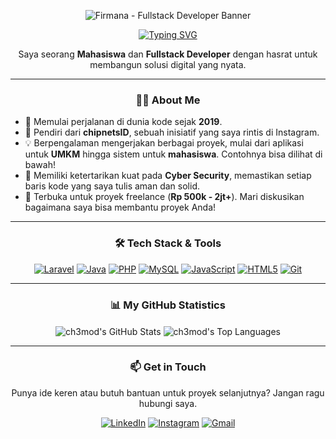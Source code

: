 <p align="center">
  <img src="ch3mod/me.jpg" alt="Firmana - Fullstack Developer Banner">
</p>

<div align="center">
<a href="https://git.io/typing-svg"><img src="https://readme-typing-svg.herokuapp.com?font=Fira+Code&size=26&duration=4000&pause=1000&color=00BFFF&center=true&vCenter=true&width=460&lines=Hey%2C+I'm+Firmana+(ch3mod)+%F0%9F%91%8B;Fullstack+Developer;Laravel+%26+Java+Enthusiast" alt="Typing SVG" /></a>
</div>

<p align="center">
  Saya seorang <strong>Mahasiswa</strong> dan <strong>Fullstack Developer</strong> dengan hasrat untuk membangun solusi digital yang nyata.
</p>

---

### <p align="center">👨‍💻 About Me</p>

- 🚀 Memulai perjalanan di dunia kode sejak **2019**.
- 🏢 Pendiri dari **chipnetsID**, sebuah inisiatif yang saya rintis di Instagram.
- 💡 Berpengalaman mengerjakan berbagai proyek, mulai dari aplikasi untuk **UMKM** hingga sistem untuk **mahasiswa**. Contohnya bisa dilihat di bawah!
- 🔐 Memiliki ketertarikan kuat pada **Cyber Security**, memastikan setiap baris kode yang saya tulis aman dan solid.
- 💸 Terbuka untuk proyek freelance (**Rp 500k - 2jt+**). Mari diskusikan bagaimana saya bisa membantu proyek Anda!

---

### <p align="center">🛠️ Tech Stack & Tools</p>

<p align="center">
  <a href="#"><img alt="Laravel" src="https://img.shields.io/badge/Laravel-FF2D20?style=for-the-badge&logo=laravel&logoColor=white"></a>
  <a href="#"><img alt="Java" src="https://img.shields.io/badge/Java-ED8B00?style=for-the-badge&logo=openjdk&logoColor=white"></a>
  <a href="#"><img alt="PHP" src="https://img.shields.io/badge/PHP-777BB4?style=for-the-badge&logo=php&logoColor=white"></a>
  <a href="#"><img alt="MySQL" src="https://img.shields.io/badge/MySQL-4479A1?style=for-the-badge&logo=mysql&logoColor=white"></a>
  <a href="#"><img alt="JavaScript" src="https://img.shields.io/badge/JavaScript-F7DF1E?style=for-the-badge&logo=javascript&logoColor=black"></a>
  <a href="#"><img alt="HTML5" src="https://img.shields.io/badge/HTML5-E34F26?style=for-the-badge&logo=html5&logoColor=white"></a>
  <a href="#"><img alt="Git" src="https://img.shields.io/badge/Git-F05032?style=for-the-badge&logo=git&logoColor=white"></a>
</p>

---

### <p align="center">📊 My GitHub Statistics</p>

<p align="center">
  <img align="center" src="https://github-readme-stats.vercel.app/api?username=ch3mod&show_icons=true&locale=en&theme=merko&hide_border=true&rank_icon=github" alt="ch3mod's GitHub Stats" />
  <img align="center" src="https://github-readme-stats.vercel.app/api/top-langs?username=ch3mod&layout=compact&locale=en&theme=merko&hide_border=true" alt="ch3mod's Top Languages" />
</p>

---

### <p align="center">📫 Get in Touch</p>

<p align="center">
  Punya ide keren atau butuh bantuan untuk proyek selanjutnya? Jangan ragu hubungi saya.
</p>
<p align="center">
  <a href="https://linkedin.com/in/URL_LINKEDIN_KAMU" target="_blank"><img src="https://img.shields.io/badge/LinkedIn-0077B5?style=for-the-badge&logo=linkedin&logoColor=white" alt="LinkedIn"/></a>
  <a href="https://instagram.com/chipnetsid" target="_blank"><img src="https://img.shields.io/badge/Instagram-E4405F?style=for-the-badge&logo=instagram&logoColor=white" alt="Instagram"/></a>
  <a href="mailto:EMAIL_KAMU@gmail.com"><img src="https://img.shields.io/badge/Gmail-D14836?style=for-the-badge&logo=gmail&logoColor=white" alt="Gmail"/></a>
</p>
